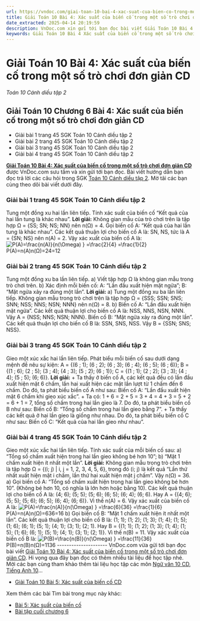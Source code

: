 ```yaml
---
url: https://vndoc.com/giai-toan-10-bai-4-xac-suat-cua-bien-co-trong-mot-so-tro-choi-don-gian-279195
title: Giải Toán 10 Bài 4: Xác suất của biến cố trong một số trò chơi đơn giản CD - Toán 10 Cánh diều tập 2 - VnDoc.com
date_extracted: 2025-04-14 20:19:59
description: VnDoc.com xin gửi tới bạn đọc bài viết Giải Toán 10 Bài 4: Xác suất của biến cố trong một số trò chơi đơn giản hướng dẫn chi tiết giải bài tập Toán 10 tập 2 sách Cánh Diều. Mời các bạn cùng tham khảo.
keywords: Giải Toán 10 Bài 4 Xác suất của biến cố trong một số trò chơi đơn giản,Giải Toán 10 Xác suất của biến cố trong một số trò chơi đơn giản tập 2,Xác suất của biến cố trong một số trò chơi đơn giản,giải toán 10,toán 10 bài 4,toán 10,toán lớp 10,toán 10 Cd,toán 10 bài 4 chương 6,giải sgk toán 10,giải toán 10 học kì 2 sách cánh diều,toán 10 cánh diều,giải toán 10 cánh diều,toán 10 cánh diều tập 2,giải toán 10 cánh diều tập 2,giải bài 4 toán 10 cánh diều
---
```


# Giải Toán 10 Bài 4: Xác suất của biến cố trong một số trò chơi đơn giản CD
 _Toán 10 Cánh diều tập 2_
## Giải Toán 10 Chương 6 Bài 4: Xác suất của biến cố trong một số trò chơi đơn giản CD
  * Giải bài 1 trang 45 SGK Toán 10 Cánh diều tập 2
  * Giải bài 2 trang 45 SGK Toán 10 Cánh diều tập 2
  * Giải bài 3 trang 45 SGK Toán 10 Cánh diều tập 2
  * Giải bài 4 trang 45 SGK Toán 10 Cánh diều tập 2

[**Giải Toán 10 Bài 4: Xác suất của biến cố trong một số trò chơi đơn giản CD**](<https://vndoc.com/giai-toan-10-bai-4-xac-suat-cua-bien-co-trong-mot-so-tro-choi-don-gian-279195>) được VnDoc.com sưu tầm và xin gửi tới bạn đọc. Bài viết hướng dẫn bạn đọc trả lời các câu hỏi trong SGK [Toán 10 Cánh diều tập 2](<https://vndoc.com/toan-10-canh-dieu-tap1>). Mờ tâi các bạn cùng theo dõi bài viết dưới đây.
### Giải bài 1 trang 45 SGK Toán 10 Cánh diều tập 2
Tung một đồng xu hai lần liên tiếp. Tính xác suất của biến cố “Kết quả của hai lần tung là khác nhau”.
**Lời giải:**
Không gian mẫu của trò chơi trên là tập hợp Ω = \{SS; SN; NS; NN\} nên n\(Ω\) = 4.
Gọi biến cố A: “Kết quả của hai lần tung là khác nhau”.
Các kết quả thuận lợi cho biến cố A là: SN, NS, tức là A = \{SN; NS\} nên n\(A\) = 2.
Vậy xác xuất của biến cố A là: ![P\(A\)=\\frac{n\(A\)}{n\(\\Omega\) } =\\frac{2}{4} =\\frac{1}{2}](https://i.vdoc.vn/data/image/blank.png)P\(A\)=n\(A\)n\(Ω\)=24=12
### Giải bài 2 trang 45 SGK Toán 10 Cánh diều tập 2
Tung một đồng xu ba lần liên tiếp.
a\) Viết tập hợp Ω là không gian mẫu trong trò chơi trên.
b\) Xác định mỗi biến cố:
A: “Lần đầu xuất hiện mặt ngửa”;
B: “Mặt ngửa xảy ra đúng một lần”.
**Lời giải:**
a\) Tung một đồng xu ba lần liên tiếp.
Không gian mẫu trong trò chơi trên là tập hợp Ω = \{SSS; SSN; SNS; SNN; NSS; NNS; NSN; NNN\} nên n\(Ω\) = 8.
b\) Biến cố A: “Lần đầu xuất hiện mặt ngửa”.
Các kết quả thuận lợi cho biến cố A là: NSS, NNS, NSN, NNN.
Vậy A = \{NSS; NNS; NSN; NNN\}.
Biến cố B: “Mặt ngửa xảy ra đúng một lần”.
Các kết quả thuận lợi cho biến cố B là: SSN, SNS, NSS.
Vậy B = \{SSN; SNS; NSS\}.
### Giải bài 3 trang 45 SGK Toán 10 Cánh diều tập 2
Gieo một xúc xắc hai lần liên tiếp. Phát biểu mỗi biến cố sau dưới dạng mệnh đề nêu sự kiện:
A = \{\(6 ; 1\); \(6 ; 2\); \(6 ; 3\); \(6 ; 4\); \(6 ; 5\); \(6 ; 6\)\};
B = \{\(1 ; 6\); \(2 ; 5\); \(3 ; 4\); \(4 ; 3\); \(5 ; 2\); \(6 ; 1\)\};
C = \{\(1 ; 1\); \(2 ; 2\); \(3 ; 3\); \(4 ; 4\); \(5 ; 5\); \(6; 6\)\}.
**Lời giải:**
\+ Ta thấy ở biến cố A, các kết quả đều có lần đầu xuất hiện mặt 6 chấm, lần hai xuất hiện các mặt lần lượt từ 1 chấm đến 6 chấm. Do đó, ta phát biểu biến cố A như sau:
Biến cố A: “Lần đầu xuất hiện mặt 6 chấm khi gieo xúc xắc”.
\+ Ta có: 1 + 6 = 2 + 5 = 3 + 4 = 4 + 3 = 5 + 2 = 6 + 1 = 7, tổng số chấm trong hai lần gieo là 7. Do đó, ta phát biểu biến cố B như sau:
Biến cố B: “Tổng số chấm trong hai lần gieo bằng 7”.
\+ Ta thấy các kết quả ở hai lần gieo là giống như nhau. Do đó, ta phát biểu biến cố C như sau:
Biến cố C: “Kết quả của hai lần gieo như nhau”.
### Giải bài 4 trang 45 SGK Toán 10 Cánh diều tập 2
Gieo một xúc xắc hai lần liên tiếp. Tính xác suất của mỗi biến cố sau:
a\) “Tổng số chấm xuất hiện trong hai lần gieo không bé hơn 10”;
b\) “Mặt 1 chấm xuất hiện ít nhất một lần”.
**Lời giải:**
Không gian mẫu trong trò chơi trên là tập hợp
Ω = \{\(i; j\) | i, j = 1, 2, 3, 4, 5, 6\},
trong đó \(i; j\) là kết quả “Lần thứ nhất xuất hiện mặt i chấm, lần thứ hai xuất hiện mặt j chấm”.
Vậy n\(Ω\) = 36.
a\) Gọi biến cố A: “Tổng số chấm xuất hiện trong hai lần gieo không bé hơn 10”.
\(Không bé hơn 10, có nghĩa là lớn hơn hoặc bằng 10\).
Các kết quả thuận lợi cho biến cố A là: \(4; 6\); \(5; 5\); \(5; 6\); \(6; 5\); \(6; 4\); \(6; 6\).
Hay A = \{\(4; 6\); \(5; 5\); \(5; 6\); \(6; 5\); \(6; 4\); \(6; 6\)\}.
Vì thế n\(A\) = 6.
Vậy xác xuất của biến cố A là: ![P\(A\)=\\frac{n\(A\)}{n\(\\Omega\) } =\\frac{6}{36} =\\frac{1}{6}](https://i.vdoc.vn/data/image/blank.png)P\(A\)=n\(A\)n\(Ω\)=636=16
b\) Gọi biến cố B: “Mặt 1 chấm xuất hiện ít nhất một lần”.
Các kết quả thuận lợi cho biến cố B là: \(1; 1\); \(1; 2\); \(1; 3\); \(1; 4\); \(1; 5\); \(1; 6\); \(6; 1\); \(5; 1\); \(4; 1\); \(3; 1\); \(2; 1\).
Hay B = \{\(1; 1\); \(1; 2\); \(1; 3\); \(1; 4\); \(1; 5\); \(1; 6\); \(6; 1\); \(5; 1\); \(4; 1\); \(3; 1\); \(2; 1\)\}. Vì thế n\(B\) = 11.
Vậy xác xuất của biến cố B là: ![P\(B\)=\\frac{n\(B\)}{n\(\\Omega\) } =\\frac{11}{36}](https://i.vdoc.vn/data/image/blank.png)P\(B\)=n\(B\)n\(Ω\)=1136
\---------------------
VnDoc.com vừa gửi tới bạn đọc bài viết [Giải Toán 10 Bài 4: Xác suất của biến cố trong một số trò chơi đơn giản CD](<https://vndoc.com/giai-toan-10-bai-4-xac-suat-cua-bien-co-trong-mot-so-tro-choi-don-gian-279195>). Hi vọng qua đây bạn đọc có thêm nhiều tài liệu để học tập nhé. Mời các bạn cùng tham khảo thêm tài liệu học tập các môn [Ngữ văn 10 CD](<https://vndoc.com/ngu-van-10-canh-dieu-tap1>), [Tiếng Anh 10](<https://vndoc.com/tieng-anh-10-moi>)...
  * [Giải Toán 10 Bài 5: Xác suất của biến cố CD](<https://vndoc.com/giai-toan-10-bai-5-xac-suat-cua-bien-co-cd-279214>)

Xem thêm các bài Tìm bài trong mục này khác:
  * [Bài 5: Xác suất của biến cố](</giai-toan-10-bai-5-xac-suat-cua-bien-co-cd-279214>)
  * [Bài tập cuối chương 6](</giai-toan-10-bai-tap-cuoi-chuong-6-cd-279954>)

